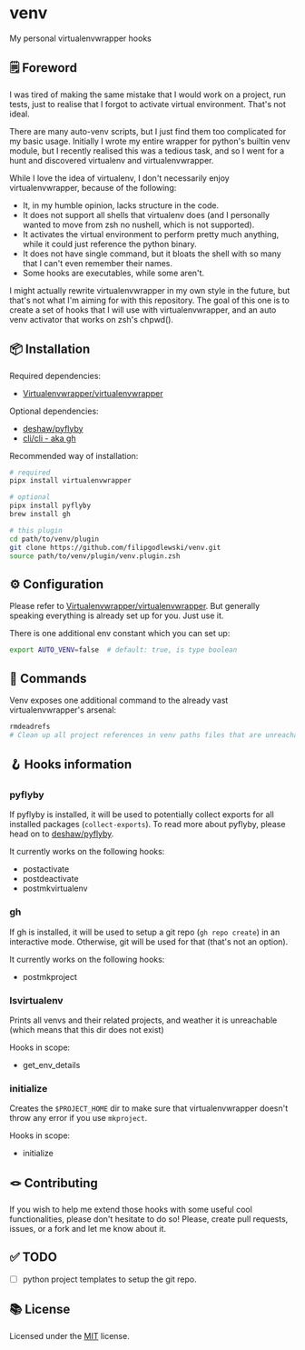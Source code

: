 # venv

My personal virtualenvwrapper hooks

## 🗒️ Foreword

I was tired of making the same mistake that I would work on a project, run tests,
just to realise that I forgot to activate virtual environment. That's not ideal.

There are many auto-venv scripts, but I just find them too complicated for my
basic usage. Initially I wrote my entire wrapper for python's builtin venv module,
but I recently realised this was a tedious task, and so I went for a hunt and
discovered virtualenv and virtualenvwrapper.

While I love the idea of virtualenv, I don't necessarily enjoy virtualenvwrapper,
because of the following:

- It, in my humble opinion, lacks structure in the code.
- It does not support all shells that virtualenv does (and I personally wanted to
  move from zsh no nushell, which is not supported).
- It activates the virtual environment to perform pretty much anything, while it
  could just reference the python binary.
- It does not have single command, but it bloats the shell with so many that I can't
  even remember their names.
- Some hooks are executables, while some aren't.

I might actually rewrite virtualenvwrapper in my own style in the future, but that's
not what I'm aiming for with this repository. The goal of this one is to create
a set of hooks that I will use with virtualenvwrapper, and an auto venv activator
that works on zsh's chpwd().

## 📦 Installation

Required dependencies:

- [Virtualenvwrapper/virtualenvwrapper](https://virtualenvwrapper.readthedocs.io/en/latest/index.html)

Optional dependencies:

- [deshaw/pyflyby](https://github.com/deshaw/pyflyby)
- [cli/cli - aka gh](https://github.com/cli/cli)

Recommended way of installation:

```sh
# required
pipx install virtualenvwrapper

# optional
pipx install pyflyby
brew install gh

# this plugin
cd path/to/venv/plugin
git clone https://github.com/filipgodlewski/venv.git
source path/to/venv/plugin/venv.plugin.zsh
```

## ⚙️ Configuration

Please refer to [Virtualenvwrapper/virtualenvwrapper](https://virtualenvwrapper.readthedocs.io/en/latest/index.html).
But generally speaking everything is already set up for you. Just use it.

There is one additional env constant which you can set up:

```sh
export AUTO_VENV=false  # default: true, is type boolean
```

## 📢 Commands

Venv exposes one additional command to the already vast virtualenvwrapper's arsenal:

```sh
rmdeadrefs
# Clean up all project references in venv paths files that are unreachable.
```

## 🪝 Hooks information

### pyflyby

If pyflyby is installed, it will be used to potentially collect exports for
all installed packages (`collect-exports`). To read more about pyflyby,
please head on to [deshaw/pyflyby](https://github.com/deshaw/pyflyby).

It currently works on the following hooks:

- postactivate
- postdeactivate
- postmkvirtualenv

### gh

If gh is installed, it will be used to setup a git repo (`gh repo create`) in an
interactive mode. Otherwise, git will be used for that (that's not an option).

It currently works on the following hooks:

- postmkproject

### lsvirtualenv

Prints all venvs and their related projects, and weather it is unreachable
(which means that this dir does not exist)

Hooks in scope:

- get_env_details

### initialize

Creates the `$PROJECT_HOME` dir to make sure that virtualenvwrapper doesn't
throw any error if you use `mkproject`.

Hooks in scope:

- initialize

## 🪢 Contributing

If you wish to help me extend those hooks with some useful cool functionalities,
please don't hesitate to do so! Please, create pull requests, issues,
or a fork and let me know about it.

## ✅ TODO

- [ ] python project templates to setup the git repo.

## 📚 License

Licensed under the [MIT](./LICENSE) license.
